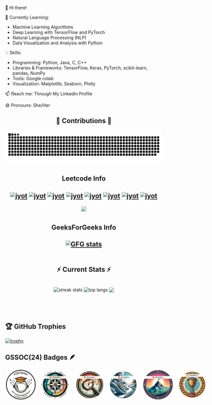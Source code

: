👋 Hi there! 

🌱 Currently Learning:
- Machine Learning Algorithms
- Deep Learning with TensorFlow and PyTorch
- Natural Language Processing (NLP)
- Data Visualization and Analysis with Python

💡 Skills:
- Programming: Python, Java, C, C++
- Libraries & Frameworks: TensorFlow, Keras, PyTorch, scikit-learn, pandas, NumPy
- Tools: Google colab
- Visualization: Matplotlib, Seaborn, Plotly

📫 Reach me: Through My LinkedIn Profile

😄 Pronouns: She/Her

<div align="center"> 
  
<h2>🐍 Contributions 🐍</h2>
  <img alt="snake eating my contributions" src="https://raw.githubusercontent.com/salesp07/salesp07/output/github-contribution-grid-snake.svg" />
</div> 
<h2 align="center">Leetcode Info<h2>


<p align="center">
  <a href="https://leetcode.com/sayantikalaskar/" target="_blank"><img align="center" src="https://leetcode.com/static/images/badges/2024/gif/2024-02.gif" alt="jyot" height="100" width="100" /></a>
  <a href="https://leetcode.com/sayantikalaskar/" target="_blank"><img align="center" src="https://leetcode.com/static/images/badges/2024/gif/2024-03.gif" alt="jyot" height="100" width="100" /></a>
  <a href="https://leetcode.com/sayantikalaskar/" target="_blank"><img align="center" src="https://assets.leetcode.com/static_assets/public/images/badges/2024/gif/2024-04.gif" alt="jyot" height="100" width="100" /></a>
  <a href="https://leetcode.com/sayantikalaskar/" target="_blank"><img align="center" src="https://assets.leetcode.com/static_assets/public/images/badges/2024/gif/2024-05.gif" alt="jyot" height="100" width="100" /></a>
  <a href="https://leetcode.com/sayantikalaskar/" target="_blank"><img align="center" src="https://assets.leetcode.com/static_assets/marketing/2024-50.gif" alt="jyot" height="100" width="100" /></a>
  <a href="https://leetcode.com/sayantikalaskar/" target="_blank"><img align="center" src="https://assets.leetcode.com/static_assets/marketing/2024-100.gif" alt="jyot" height="100" width="100" /></a>
  <a href="https://leetcode.com/sayantikalaskar/" target="_blank"><img align="center" src="https://assets.leetcode.com/static_assets/marketing/2024-200.gif" alt="jyot" height="100" width="100" /></a>
  <a href="https://leetcode.com/sayantikalaskar/" target="_blank"><img align="center" src="https://leetcode.com/static/images/badges/dcc-2024-10.png" alt="jyot" height="100" width="100" /></a>
</p>
<p align="center">
  
  <img  align=top flex-grow=1 src="https://leetcard.jacoblin.cool/sayantikalaskar?theme=dark&font=Nunito&ext=heatmap" />  
</p>

<h2 align="center">GeeksForGeeks Info<h2>

<div align="center">
  <a href="https://www.geeksforgeeks.org/user/sayantikalaskar/">
    <img src="https://geeks-for-geeks-stats-card.vercel.app/?username=sayantikalaskar" alt="GFG stats"/>
  </a>
</div>




<br/>
  <h2 align="center">⚡ Current Stats ⚡</h2>
<br>
<div align=center>
  <img width=390 align="center" src="https://streak-stats.demolab.com/?user=SayantikaLaskar&count_private=true&theme=react&border_radius=10" alt="streak stats"/>
  <img width=325 align="center" src="https://github-readme-stats.vercel.app/api/top-langs/?username=SayantikaLaskar&hide=HTML&langs_count=8&layout=compact&theme=react&border_radius=10&size_weight=0.5&count_weight=0.5&exclude_repo=github-readme-stats" alt="top langs" />
  <img width=390 align="center" src="https://github-readme-stats.vercel.app/api?username=sayantikalaskar&show_icons=true&theme=react"/>

</div>

  <br/>

<br/><br/>

## 🏆 GitHub Trophies
[![trophy](https://github-profile-trophy.vercel.app/?username=SayantikaLaskar&theme=onedark)](https://github.com/SayantikaLaskar/github-profile-trophy)

## GSSOC(24) Badges 🪶
<div style='display:flex; align-items:center; gap: 10px;' align='center'>
<img src="https://raw.githubusercontent.com/girlscript/gssoc-website-new/main/public/badges/postman.png" width="100px" height="100px" />
  <img src="https://github.com/girlscript/gssoc-website-new/blob/main/public/badges/1.png" width="100px" height="100px" />
  <img src="https://github.com/girlscript/gssoc-website-new/blob/main/public/badges/2.png" width="100px" height="100px" />
  <img src="https://github.com/girlscript/gssoc-website-new/blob/main/public/badges/3.png" width="100px" height="100px" />
  <img src="https://github.com/girlscript/gssoc-website-new/blob/main/public/badges/4.png" width="100px" height="100px" />
  <img src="https://github.com/girlscript/gssoc-website-new/blob/main/public/badges/5.png" width="100px" height="100px" />
</div>
